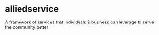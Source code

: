 alliedservice
=============

A framework of services that individuals &amp; business can leverage to serve the community better
